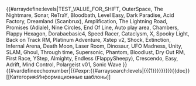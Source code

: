 {{#arraydefine:levels|TEST_VALUE_FOR_SHIFT,
OuterSpace,
The Nightmare,
Sonar,
ReTraY,
Bloodbath,
Level Easy,
Dark Paradise,
Acid Factory,
Dreamland (Scanbrux),
Amplification,
The Lightning Road,
Promises (Adiale),
Nine Circles,
End Of Line,
Auto play area,
Chambers,
Flappy Hexagon,
Dorabaebasic4,
Speed Racer,
Cataclysm,
X,
Spooky Light,
Back on Track RM,
Platinum Adventure,
Xstep v2,
Shock,
Extinction,
Infernal Arena,
Death Moon,
Laser Room,
Dinosaur,
UFO Madness,
Unity,
SLAM,
Ghoul,
Through time,
Supersonic,
Phantom,
Bloodlust,
Dry Out RM,
First Race,
YStep,
Almighty,
Endless (FlappySheepy),
Crescendo,
Easy,
Adrift,
Mind Control,
Polargeist v01,
Sonic Wave
}}{{#vardefineecho:number|{{#expr:{{#arraysearch:levels|{{{1}}}}}}}}}<noinclude>{{doc}}[[Категория:Информационные шаблоны]]</noinclude>